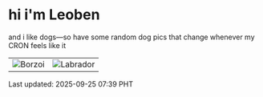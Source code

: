 # hi i'm Leoben

and i like dogs—so have some random dog pics that change whenever my CRON feels like it

|  |  |
|--------|----------|
| ![Borzoi](https://random-dog-vercel.vercel.app/api/random-borzoi?v=1758757195) | ![Labrador](https://random-dog-vercel.vercel.app/api/random-labrador?v=1758757195) |

Last updated: 2025-09-25 07:39 PHT
